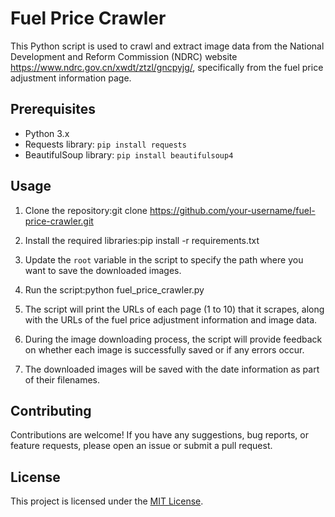 # Fuel Price Crawler

This Python script is used to crawl and extract image data from the National Development and Reform Commission (NDRC) website https://www.ndrc.gov.cn/xwdt/ztzl/gncpyjg/, specifically from the fuel price adjustment information page.
## Prerequisites

- Python 3.x
- Requests library: `pip install requests`
- BeautifulSoup library: `pip install beautifulsoup4`
## Usage

1. Clone the repository:git clone https://github.com/your-username/fuel-price-crawler.git

2. Install the required libraries:pip install -r requirements.txt

3. Update the `root` variable in the script to specify the path where you want to save the downloaded images.

4. Run the script:python fuel_price_crawler.py

5. The script will print the URLs of each page (1 to 10) that it scrapes, along with the URLs of the fuel price adjustment information and image data.

6. During the image downloading process, the script will provide feedback on whether each image is successfully saved or if any errors occur.

7. The downloaded images will be saved with the date information as part of their filenames.
## Contributing

Contributions are welcome! If you have any suggestions, bug reports, or feature requests, please open an issue or submit a pull request.
## License

This project is licensed under the [MIT License](LICENSE).
